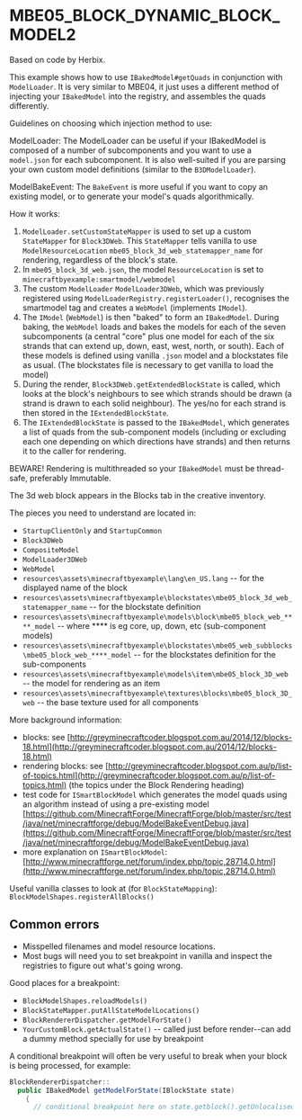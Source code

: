 # MBE05_BLOCK_DYNAMIC_BLOCK_MODEL2

Based on code by Herbix.

This example shows how to use `IBakedModel#getQuads` in conjunction with `ModelLoader`. It is very similar to MBE04, it just uses a different method of injecting your `IBakedModel` into the registry, and assembles the quads differently.

Guidelines on choosing which injection method to use:

ModelLoader:
The ModelLoader can be useful if your IBakedModel is composed of a number of subcomponents and you want to use a `model.json` for each subcomponent. It is also well-suited if you are parsing your own custom model definitions (similar to the `B3DModelLoader`).

ModelBakeEvent:
The `BakeEvent` is more useful if you want to copy an existing model, or to generate your model's quads algorithmically.

How it works:

1. `ModelLoader.setCustomStateMapper` is used to set up a custom `StateMapper` for `Block3DWeb`.  This `StateMapper` tells vanilla to use `ModelResourceLocation` `mbe05_block_3d_web_statemapper_name` for rendering, regardless of the block's state.
1. In `mbe05_block_3d_web.json`, the model `ResourceLocation` is set to `minecraftbyexample:smartmodel/webmodel`
1. The custom `ModelLoader` `ModelLoader3DWeb`, which was previously registered using `ModelLoaderRegistry.registerLoader()`, recognises the smartmodel tag and creates a `WebModel` (implements `IModel`).
1. The `IModel` (`WebModel`) is then "baked" to form an `IBakedModel`. During baking, the `WebModel` loads and bakes the models for each of the seven subcomponents (a central "core" plus one model for each of the six strands that can extend up, down, east, west, north, or south).  Each of these models is defined using vanilla `.json` model and a blockstates file as usual.  (The blockstates file is necessary to get vanilla to load the model)
1. During the render, `Block3DWeb.getExtendedBlockState` is called, which looks at the block's neighbours to see which strands should be drawn (a strand is drawn to each solid neighbour). The yes/no for each strand is then stored in the `IExtendedBlockState`.
1. The `IExtendedBlockState` is passed to the `IBakedModel`, which generates a list of quads from the sub-component models (including or excluding each one depending on which directions have strands) and then returns it to the caller for rendering.

BEWARE! Rendering is multithreaded so your `IBakedModel` must be thread-safe, preferably Immutable.

The 3d web block appears in the Blocks tab in the creative inventory.

The pieces you need to understand are located in:
* `StartupClientOnly` and `StartupCommon`
* `Block3DWeb`
* `CompositeModel`
* `ModelLoader3DWeb`
* `WebModel`
* `resources\assets\minecraftbyexample\lang\en_US.lang` -- for the displayed name of the block
* `resources\assets\minecraftbyexample\blockstates\mbe05_block_3d_web_statemapper_name` -- for the blockstate definition
* `resources\assets\minecraftbyexample\models\block\mbe05_block_web_****_model` -- where **** is eg core, up, down, etc (sub-component models)
* `resources\assets\minecraftbyexample\blockstates\mbe05_web_subblocks\mbe05_block_web_****_model` -- for the blockstates definition for the sub-components
* `resources\assets\minecraftbyexample\models\item\mbe05_block_3D_web` -- the model for rendering as an item
* `resources\assets\minecraftbyexample\textures\blocks\mbe05_block_3D_web` -- the base texture used for all components

More background information:
* blocks: see [http://greyminecraftcoder.blogspot.com.au/2014/12/blocks-18.html](http://greyminecraftcoder.blogspot.com.au/2014/12/blocks-18.html)
* rendering blocks: see [http://greyminecraftcoder.blogspot.com.au/p/list-of-topics.html](http://greyminecraftcoder.blogspot.com.au/p/list-of-topics.html) (the topics under the Block Rendering heading)
* test code for `ISmartBlockModel` which generates the model quads using an algorithm instead of using a pre-existing model
  [https://github.com/MinecraftForge/MinecraftForge/blob/master/src/test/java/net/minecraftforge/debug/ModelBakeEventDebug.java](https://github.com/MinecraftForge/MinecraftForge/blob/master/src/test/java/net/minecraftforge/debug/ModelBakeEventDebug.java)
* more explanation on `ISmartBlockModel`: [http://www.minecraftforge.net/forum/index.php/topic,28714.0.html](http://www.minecraftforge.net/forum/index.php/topic,28714.0.html)

Useful vanilla classes to look at (for `BlockStateMapping`): `BlockModelShapes.registerAllBlocks()`

## Common errors

* Misspelled filenames and model resource locations.
* Most bugs will need you to set breakpoint in vanilla and inspect the registries to figure out what's going wrong.

Good places for a breakpoint:

* `BlockModelShapes.reloadModels()`
* `BlockStateMapper.putAllStateModelLocations()`
* `BlockRendererDispatcher.getModelForState()`
* `YourCustomBlock.getActualState()` -- called just before render--can add a dummy method specially for use by breakpoint

A conditional breakpoint will often be very useful to break when your block is being processed, for example:

```java
BlockRendererDispatcher::
  public IBakedModel getModelForState(IBlockState state)
    {
      // conditional breakpoint here on state.getblock().getUnlocalisedName().contains("partofmyblockname")
```
